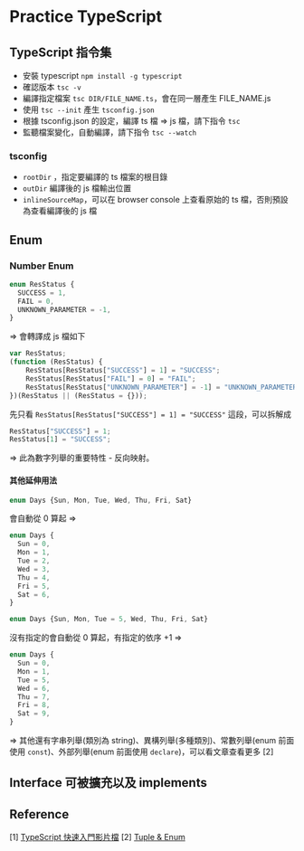 # Practice TypeScript



## TypeScript 指令集

- 安裝 typescript `npm install -g typescript`
- 確認版本 `tsc -v`
- 編譯指定檔案 `tsc DIR/FILE_NAME.ts`，會在同一層產生 FILE_NAME.js
- 使用 `tsc --init` 產生 `tsconfig.json` 
- 根據 tsconfig.json 的設定，編譯 ts 檔 => js 檔，請下指令 `tsc`
- 監聽檔案變化，自動編譯，請下指令 `tsc --watch`

### tsconfig
- `rootDir` ，指定要編譯的 ts 檔案的根目錄
- `outDir` 編譯後的 js 檔輸出位置
- `inlineSourceMap`，可以在 browser console 上查看原始的 ts 檔，否則預設為查看編譯後的 js 檔


## Enum
### Number Enum
```ts
enum ResStatus {
  SUCCESS = 1,
  FAIL = 0,
  UNKNOWN_PARAMETER = -1,
}
```
=> 會轉譯成 js 檔如下
```js
var ResStatus;
(function (ResStatus) {
    ResStatus[ResStatus["SUCCESS"] = 1] = "SUCCESS";
    ResStatus[ResStatus["FAIL"] = 0] = "FAIL";
    ResStatus[ResStatus["UNKNOWN_PARAMETER"] = -1] = "UNKNOWN_PARAMETER";
})(ResStatus || (ResStatus = {}));
```
先只看 `ResStatus[ResStatus["SUCCESS"] = 1] = "SUCCESS"` 這段，可以拆解成
```js
ResStatus["SUCCESS"] = 1;
ResStatus[1] = "SUCCESS";
```
=> 此為數字列舉的重要特性 - 反向映射。

#### 其他延伸用法
```ts
enum Days {Sun, Mon, Tue, Wed, Thu, Fri, Sat}
```
會自動從 0 算起
=> 
```ts
enum Days {
  Sun = 0,
  Mon = 1,
  Tue = 2,
  Wed = 3,
  Thu = 4,
  Fri = 5,
  Sat = 6,
}
```

```ts
enum Days {Sun, Mon, Tue = 5, Wed, Thu, Fri, Sat}
```
沒有指定的會自動從 0 算起，有指定的依序 +1
=> 
```ts
enum Days {
  Sun = 0,
  Mon = 1,
  Tue = 5,
  Wed = 6,
  Thu = 7,
  Fri = 8,
  Sat = 9,
}
```

=> 其他還有字串列舉(類別為 string)、異構列舉(多種類別)、常數列舉(enum 前面使用 `const`)、外部列舉(enum 前面使用 `declare`)，可以看文章查看更多 [2]


## Interface 可被擴充以及 implements

## Reference
[1] [TypeScript 快速入門影片檔](https://www.youtube.com/watch?app=desktop&fbclid=IwAR01F3Pw93Kzilc9VJsxORzfXNfWd2CAkd16Nn_9-hDO9Mb1_RGHnWio02U&v=GinkGJZBHIY&feature=youtu.be)
[2] [Tuple & Enum](https://ithelp.ithome.com.tw/articles/10221546)
